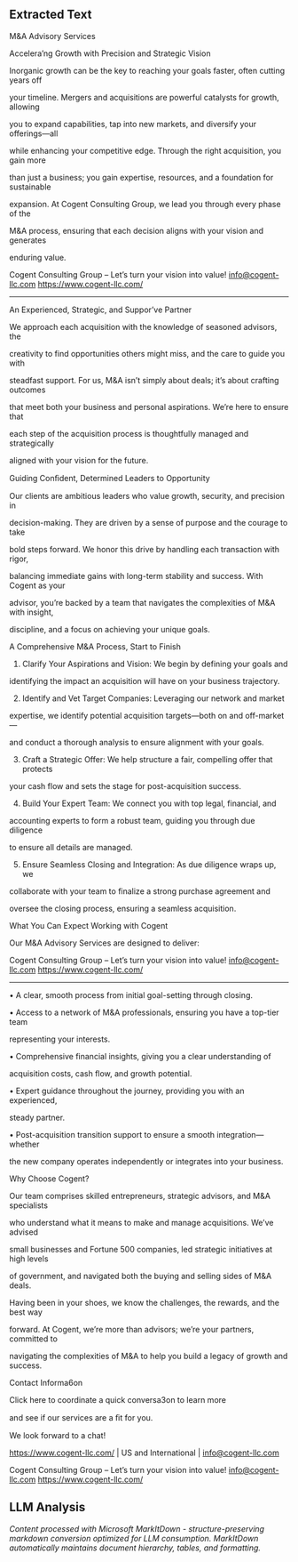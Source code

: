 ## Extracted Text
M&A Advisory Services

Accelera’ng Growth with Precision and Strategic Vision

Inorganic growth can be the key to reaching your goals faster, often cutting years off

your timeline. Mergers and acquisitions are powerful catalysts for growth, allowing

you to expand capabilities, tap into new markets, and diversify your offerings—all

while enhancing your competitive edge. Through the right acquisition, you gain more

than just a business; you gain expertise, resources, and a foundation for sustainable

expansion. At Cogent Consulting Group, we lead you through every phase of the

M&A process, ensuring that each decision aligns with your vision and generates

enduring value.

Cogent Consulting Group – Let’s turn your vision into value!
      info@cogent-llc.com
https://www.cogent-llc.com/



---

An Experienced, Strategic, and Suppor’ve Partner

We approach each acquisition with the knowledge of seasoned advisors, the

creativity to find opportunities others might miss, and the care to guide you with

steadfast support. For us, M&A isn’t simply about deals; it’s about crafting outcomes

that meet both your business and personal aspirations. We’re here to ensure that

each step of the acquisition process is thoughtfully managed and strategically

aligned with your vision for the future.

Guiding Conﬁdent, Determined Leaders to Opportunity

Our clients are ambitious leaders who value growth, security, and precision in

decision-making. They are driven by a sense of purpose and the courage to take

bold steps forward. We honor this drive by handling each transaction with rigor,

balancing immediate gains with long-term stability and success. With Cogent as your

advisor, you’re backed by a team that navigates the complexities of M&A with insight,

discipline, and a focus on achieving your unique goals.

A Comprehensive M&A Process, Start to Finish

1.  Clarify Your Aspirations and Vision: We begin by defining your goals and

identifying the impact an acquisition will have on your business trajectory.

2.  Identify and Vet Target Companies: Leveraging our network and market

expertise, we identify potential acquisition targets—both on and off-market—

and conduct a thorough analysis to ensure alignment with your goals.

3.  Craft a Strategic Offer: We help structure a fair, compelling offer that protects

your cash flow and sets the stage for post-acquisition success.

4.  Build Your Expert Team: We connect you with top legal, financial, and

accounting experts to form a robust team, guiding you through due diligence

to ensure all details are managed.

5.  Ensure Seamless Closing and Integration: As due diligence wraps up, we

collaborate with your team to finalize a strong purchase agreement and

oversee the closing process, ensuring a seamless acquisition.

What You Can Expect Working with Cogent

Our M&A Advisory Services are designed to deliver:

Cogent Consulting Group – Let’s turn your vision into value!
      info@cogent-llc.com
https://www.cogent-llc.com/



---

•  A clear, smooth process from initial goal-setting through closing.

•  Access to a network of M&A professionals, ensuring you have a top-tier team

representing your interests.

•  Comprehensive financial insights, giving you a clear understanding of

acquisition costs, cash flow, and growth potential.

•  Expert guidance throughout the journey, providing you with an experienced,

steady partner.

•  Post-acquisition transition support to ensure a smooth integration—whether

the new company operates independently or integrates into your business.

Why Choose Cogent?

Our team comprises skilled entrepreneurs, strategic advisors, and M&A specialists

who understand what it means to make and manage acquisitions. We’ve advised

small businesses and Fortune 500 companies, led strategic initiatives at high levels

of government, and navigated both the buying and selling sides of M&A deals.

Having been in your shoes, we know the challenges, the rewards, and the best way

forward. At Cogent, we’re more than advisors; we’re your partners, committed to

navigating the complexities of M&A to help you build a legacy of growth and success.

Contact Informa6on

Click here to coordinate a quick conversa3on to learn more

and see if our services are a ﬁt for you.

We look forward to a chat!

https://www.cogent-llc.com/ | US and International | info@cogent-llc.com

Cogent Consulting Group – Let’s turn your vision into value!
      info@cogent-llc.com
https://www.cogent-llc.com/



## LLM Analysis
*Content processed with Microsoft MarkItDown - structure-preserving markdown conversion optimized for LLM consumption. MarkItDown automatically maintains document hierarchy, tables, and formatting.*
